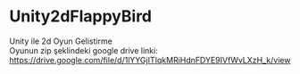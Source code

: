 # Unity2dFlappyBird
Unity ile 2d Oyun Gelistirme <br/>
Oyunun zip şeklindeki google drive linki: https://drive.google.com/file/d/1lYYGjITIqkMRiHdnFDYE9IVfWvLXzH_k/view

